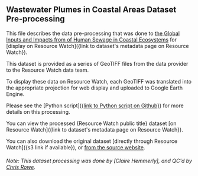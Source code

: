 ## Wastewater Plumes in Coastal Areas Dataset Pre-processing
This file describes the data pre-processing that was done to [the Global Inputs and Impacts from of Human Sewage in Coastal Ecosystems](https://journals.plos.org/plosone/article?id=10.1371/journal.pone.0258898) for [display on Resource Watch]({link to dataset's metadata page on Resource Watch}).

This dataset is provided as a series of GeoTIFF files from the data provider to the Resource Watch data team.

To display these data on Resource Watch, each GeoTIFF was translated into the appropriate projection for web display and uploaded to Google Earth Engine.

Please see the [Python script]([{link to Python script on Github}](https://github.com/resource-watch/data-pre-processing/blob/master/ocn_027a_rw0_nitrogen_plumes/ocn_027a_rw0_nitrogen_plumes_processing.py)) for more details on this processing.

You can view the processed {Resource Watch public title} dataset [on Resource Watch]({link to dataset's metadata page on Resource Watch}).

You can also download the original dataset [directly through Resource Watch]({s3 link if available}), or [from the source website](https://knb.ecoinformatics.org/view/urn%3Auuid%3Ac7bdc77e-6c7d-46b6-8bfc-a66491119d07).

###### Note: This dataset processing was done by [Claire Hemmerly], and QC'd by [Chris Rowe](https://www.wri.org/profile/chris-rowe).
